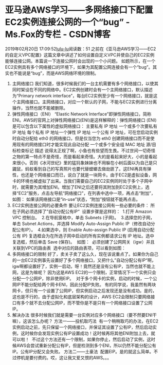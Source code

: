 # 亚马逊AWS学习——多网络接口下配置EC2实例连接公网的一个“bug” - Ms.Fox的专栏 - CSDN博客
2019年02月20日 17:09:52[lulu-lu](https://me.csdn.net/smbluesky)阅读数：51
之前在《亚马逊AWS学习——EC2的自定义VPC配置》这篇文章中讲述了如何设置自定义VPC并使自己的EC2实例能够连接公网。本篇说一下连接公网时会出现的一个小问题。
如题所示，在一个EC2实例具有多个网络接口的环境下，如果为其配置公网连接会有一个“bug”。其实也不能说是“bug”，而是AWS网络环境的限制。
1. 主网络接口
我们知道，很多时候我们的一台主机需要有多个网络接口，以使其同时架设在不同的网络中。EC2实例创建时会有一个主网络接口，默认描述为“Primary network interface”，每台EC2实例至少有一个网络接口，就是这个主网络接口。主网络接口，对应一个默认的子网，不能与EC2实例进行分离操作，当然也就不能被删除。
2. 弹性网络接口（ENI）
“Elastic Network Interface”即弹性网络接口，简称ENI。AWS的官网上对弹性网络接口(ENI)是这样解释的：弹性网络接口 (ENI) 是可以包含以下属性的虚拟网络接口：
主要私有 IP 地址
一个或多个次要私有 IP 地址
每个私有 IP 地址一个弹性 IP 地址
一个公有 IP 地址，可在您启动实例时自动分配给 eth0 的网络接口，但是仅当您为 eth0 创建网络接口而不是使用现有的网络接口时才能实现此自动分配
一个或多个安全组
MAC 地址
源/目标检查标记
描述
说得太正规了啊，小鱼也有些望而生畏。不过世间一切奇怪之物的第一特点不是奇怪，而是看起来奇怪。大的是看起来好大，小的是看起来很小。否则《冰河世纪》里的猛犸象妹妹也不用躲在小树后面以为自己是只鼹鼠，蚂蚁看到自己的写真照片也要代替螳螂去做劫匪了。这ENI再具有弹性，也还是个网络接口而已，说白了就是一块网卡。由于EC2是虚拟设备，网卡的环境也被虚拟了出来。当我们需要自己的EC2实例同时处于多个子网中时，就需要为其增加ENI。增加了ENI之后还要将其附加到EC2实例上，选择“EC2”服务，点击左导航“网络接口”，在列表中选中一项，再点击“附加”，如图：
如果该网络接口是“in-use”状态，“附加”按钮就不能再点击。
3. EC2实例连接公网的必要条件
要让EC2实例连接公网有一些必要的条件：
所在子网必须选择了”自动分配公有IP“ 
设置步骤是这样的： 
1.打开 Amazon VPC 控制台。 
2.在导航窗格中，单击 Subnets (子网)。 
3.选择您的子网，单击 Subnet Actions，并选择 Modify Auto-Assign Public IP（修改自动分配公有IP）。 
4.如果选中，则 Enable Auto-assign Public IP (启用自动分配公有 IP) 复选框会为在所选子网中启动的所有实例都请求公有 IP 地址。选中复选框，然后单击 Save (保存)。 
如图： 
必须创建了公网网关（igw）并且关联到VPC的路由表 
选中对应的路由表项，可以看到如图： 
4. 多网络接口的限制
好了，卖关子卖了这么久，现在该说重点了。如果你为自己的一台EC2实例事先设置好了多个网络接口，又把什么”自动分配公有IP“啊，igw啊都设置好了，实例一启动，呀！竟然还是没有公有IP，当然也就不能上网，这是为嘛呢？
因为这是AWS EC2的一个限制，正常情况下一个实例只会分配一个公网IP，除非使用EIP。 
对于多个网卡的实例，启动的时候，一个公网IP不能分配给两个网卡ENI，因此分配IP失败。
有的同学说，我虽然有两块网卡，但只有一个设置了公网IP，但实例启动之后发现还是没有成功。是的，这也是不行的，由于虚拟化和底层架构的设计，AWS EC2会限制只要网络接口有多个就不去分配公网IP，而不管你是不是只有一个网络接口设置了公网IP。
5. 解决办法
很多时候我们就是需要一台实例对应多个网络接口（要不然要ENI干嘛），这该怎么办呢？
方法一——投机取巧法 
有一个稍稍取巧的办法，在EC2实例启动之前，先只保留一个网络接口，并保证其设置了公有IP，然后启动实例，这时候你会发现实例公有IP设置成功！这时候再将其他ENI附加上去，就可以啦！ 
不过这个方法还有一个限制，如果你停止，然后启动了实例，这时候AWS会尝试重新分配公有IP，但是检测到多个ENI，所以仍然不能分配公有IP。公有IP分配又会失败。
方法二——土豪法 
配置EIP。是的就这么简单。不过停机是要付费的。哎，这让我又爱又恨的AWS。。。
